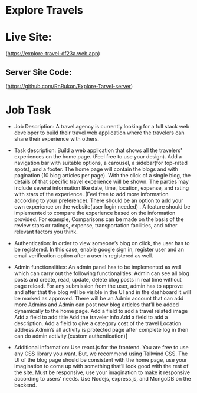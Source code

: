 # Explore Travels
 
# Live Site:
(https://explore-travel-df23a.web.app)

## Server Site Code:
(https://github.com/RnRukon/Explore-Tarvel-server)


# Job Task
* Job Description:
A travel agency is currently looking for a full stack web developer to build their travel web application where the travelers can share their experience with others. 

* Task description:
Build a web application that shows all the travelers' experiences on the home page. (Feel free to use your design).
Add a navigation bar with suitable options, a carousel, a sidebar(for top-rated spots), and a footer.
The home page will contain the blogs and with pagination (10 blog articles per page).
With the click of a single blog, the details of that specific travel experience will be shown. The parties may include several information like date, time, location, expense, and rating with stars of the experience. (Feel free to add more information according to your preference).
There should be an option to add your own experience on the website(user login needed) . 
A feature should be implemented to compare the experience based on the information provided. 
For example, Comparisons can be made on the basis of the review stars or ratings, expense, transportation facilities, and other relevant factors you think.

* Authentication:
In order to view someone’s blog on click, the user has to be registered. In this case, enable google sign in, register user and an email verification option after a user is registered as well.

* Admin functionalities:
An admin panel has to be implemented as well which can carry out the following functionalities:
Admin can see all blog posts and create, read, update, delete blog posts in real time without page reload.
For any submission from the user, admin has to approve and after that the blog will be visible in the UI and in the dashboard it will be marked as approved.
There will be an Admin account that can add more Admins and Admin can post new blog articles that’ll be added dynamically to the home page.
Add a field to add a travel related image
Add a field to add title
Add the traveler info
Add a field to add a description.
Add a field to give a category 
cost of the travel
Location address
Admin’s all activity is protected page after complete log in then can do admin activity.(custom authentication)]

* Additional information:
Use react.js for the frontend. You are free to use any CSS library you want. But, we recommend using Tailwind CSS.
The UI of the blog  page should be consistent with the home page, use your imagination to come up with something that’ll look good with the rest of the site.
Must be responsive, use your imagination to make it responsive according to users' needs.
Use Nodejs, express.js, and MongoDB on the backend.


